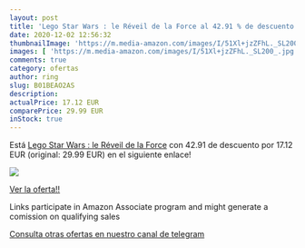 ```yaml
---
layout: post
title: 'Lego Star Wars : le Réveil de la Force al 42.91 % de descuento'
date: 2020-12-02 12:56:32
thumbnailImage: 'https://m.media-amazon.com/images/I/51Xl+jzZFhL._SL200_.jpg'
images: [ 'https://m.media-amazon.com/images/I/51Xl+jzZFhL._SL200_.jpg' ]
comments: true
category: ofertas
author: ring
slug: B01BEAO2AS
description:
actualPrice: 17.12 EUR
comparePrice: 29.99 EUR
inStock: true
---
```


Está [Lego Star Wars : le Réveil de la Force](https://www.amazon.fr/dp/B01BEAO2AS/?tag=tolees0d-21) con 42.91 de descuento por 17.12 EUR (original: 29.99 EUR) en el siguiente enlace!

[![](https://m.media-amazon.com/images/I/51Xl+jzZFhL._SL200_.jpg)](https://www.amazon.fr/dp/B01BEAO2AS/?tag=tolees0d-21)

[Ver la oferta!!](https://www.amazon.fr/dp/B01BEAO2AS/?tag=tolees0d-21)

Links participate in Amazon Associate program and might generate a comission on qualifying sales

[Consulta otras ofertas en nuestro canal de telegram](https://t.me/s/ofertas25)
